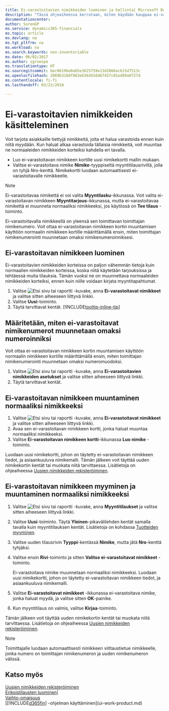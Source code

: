```yaml
---
title: Ei-varastoitavien nimikkeiden luominen ja hallinta| Microsoft Docs
description: "Tässä ohjeaiheessa kerrotaan, miten käydään kauppaa ei-varastoitavilla nimikkeillä tai nimikkeillä, joita ei säilytetä varastossa."
documentationcenter: 
author: SorenGP
ms.service: dynamics365-financials
ms.topic: article
ms.devlang: na
ms.tgt_pltfrm: na
ms.workload: na
ms.search.keywords: non-inventoriable
ms.date: 06/02/2017
ms.author: sgroespe
ms.translationtype: HT
ms.sourcegitcommit: bec0619be0a65e3625759e13d2866ac615d7513c
ms.openlocfilehash: 2969b3168f063e636455dd67457c01ed89a0727d
ms.contentlocale: fi-fi
ms.lasthandoff: 03/22/2018

---
```

# <a name="work-with-nonstock-items"></a>Ei-varastoitavien nimikkeiden käsitteleminen
Voit tarjota asiakkaille tiettyjä nimikkeitä, joita et halua varastoida ennen kuin niitä myydään. Kun haluat alkaa varastoida tällaisia nimikkeitä, voit muuntaa ne normaaleiden nimikkeiden korteiksi kahdella eri tavalla.

* Luo ei-varastoitavan nimikkeen kortille uusi nimikekortti mallin mukaan.
* Valitse ei-varastoitava nimike **Nimike**-tyyppiseltä myyntitilausriviltä, jolla on tyhjä *Nro*-kenttä. Nimikekortti luodaan automaattisesti ei-varastoitavalle nimikkeelle.

> [!NOTE]  
>   Ei-varastoitavaa nimikettä ei voi valita **Myyntilasku**-ikkunassa. Voit valita ei-varastoitavan nimikkeen **Myyntitarjous**-ikkunassa, mutta ei-varastoitavaa nimikettä ei muunneta normaaliksi nimikkeeksi, jos käytössä on **Tee tilaus** -toiminto.

Ei-varastoitavalla nimikkeellä on yleensä sen toimittavan toimittajan nimikenumero. Voit ottaa ei-varastoitavan nimikkeen kortin muuntamisen käyttöön normaalin nimikkeen kortille määrittämällä ensin, miten toimittajan nimikenumerointi muunnetaan omaksi nimikenumeroinniksesi.   

## <a name="to-create-a-nonstock-item"></a>Ei-varastoitavan nimikkeen luominen
Ei-varastoitavien nimikkeiden korteissa on paljon vähemmän tietoja kuin normaalien nimikkeiden korteissa, koska niitä käytetään tarjouksissa ja tehtäessä muita tilauksia. Tämän vuoksi ne on muunnettava normaaleiden nimikkeiden korteiksi, ennen kuin niille voidaan kirjata myyntitapahtumat.

1. Valitse ![Etsi sivu tai raportti](media/ui-search/search_small.png "Etsi sivu tai raportti -kuvake") -kuvake, anna **Ei-varastoitavat nimikkeet** ja valitse sitten aiheeseen liittyvä linkki.
2. Valitse **Uusi**-toiminto.
3. Täytä tarvittavat kentät. [!INCLUDE[tooltip-inline-tip](includes/tooltip-inline-tip_md.md)]

## <a name="to-set-up-how-nonstock-item-numbers-are-converted-to-your-own-numbering"></a>Määritetään, miten ei-varastoitavat nimikenumerot muunnetaan omaksi numeroinniksi
Voit ottaa ei-varastoitavan nimikkeen kortin muuntamisen käyttöön normaalin nimikkeen kortille määrittämällä ensin, miten toimittajan nimikenumerointi muunnetaan omaksi numeromuodoksi.

1. Valitse ![Etsi sivu tai raportti](media/ui-search/search_small.png "Etsi sivu tai raportti -kuvake") -kuvake, anna **Ei-varastoitavien nimikkeiden asetukset** ja valitse sitten aiheeseen liittyvä linkki.
2. Täytä tarvittavat kentät.

## <a name="to-convert-a-nonstock-item-to-a-normal-item"></a>Ei-varastoitavan nimikkeen muuntaminen normaaliksi nimikkeeksi
1. Valitse ![Etsi sivu tai raportti](media/ui-search/search_small.png "Etsi sivu tai raportti -kuvake") -kuvake, anna **Ei-varastoitavat nimikkeet** ja valitse sitten aiheeseen liittyvä linkki.
2. Avaa sen ei-varastoitavan nimikkeen kortti, jonka haluat muuntaa normaaliksi nimikkeeksi.
3. Valitse **Ei-varastoitavan nimikkeen kortti**-ikkunassa **Luo nimike** -toiminto.

Luodaan uusi nimikekortti, johon on täytetty ei-varastoitavan nimikkeen tiedot, ja asiaankuuluva nimikemalli. Tämän jälkeen voit täyttää uuden nimikekortin kentät tai muokata niitä tarvittaessa. Lisätietoja on ohjeaiheessa [Uusien nimikkeiden rekisteröiminen](inventory-how-register-new-items.md).

## <a name="to-sell-a-nonstock-item-and-convert-it-to-a-normal-item"></a>Ei-varastoitavan nimikkeen myyminen ja muuntaminen normaaliksi nimikkeeksi
1. Valitse ![Etsi sivu tai raportti](media/ui-search/search_small.png "Etsi sivu tai raportti -kuvake") -kuvake, anna **Myyntitilaukset** ja valitse sitten aiheeseen liittyvä linkki.
2. Valitse **Uusi**-toiminto. Täytä **Yleinen**-pikavälilehden kentät samalla tavalla kuin myyntitilauksen kentät. Lisätietoja on kohdassa [Tuotteiden myyminen](sales-how-sell-products.md).
3. Valitse uuden tilausrivin **Tyyppi**-kentässä **Nimike**, mutta jätä **Nro**-kenttä tyhjäksi.
4. Valitse ensin **Rivi**-toiminto ja sitten **Valitse ei-varastoitavat nimikkeet** -toiminto.

    Ei-varastoitava nimike muunnetaan normaaliksi nimikkeeksi. Luodaan uusi nimikekortti, johon on täytetty ei-varastoitavan nimikkeen tiedot, ja asiaankuuluva nimikemalli.
5. Valitse **Ei-varastoitavat nimikkeet** -ikkunassa ei-varastoitava nimike, jonka haluat myydä, ja valitse sitten **OK**-painike.
6. Kun myyntitilaus on valmis, valitse **Kirjaa**-toiminto.

Tämän jälkeen voit täyttää uuden nimikekortin kentät tai muokata niitä tarvittaessa. Lisätietoja on ohjeaiheessa [Uusien nimikkeiden rekisteröiminen](inventory-how-register-new-items.md).

> [!NOTE]  
>   Toimittajalle luodaan automaattisesti nimikkeen viittaustietue nimikkeelle, jonka numero on toimittajan nimikenumeron ja uuden nimikenumeron välissä.

## <a name="see-also"></a>Katso myös
[Uusien nimikkeiden rekisteröiminen](inventory-how-register-new-items.md)  
[Erikoistilausten luominen](sales-how-to-create-special-orders.md)|  
[Vaihto-omaisuus](inventory-manage-inventory.md)  
[[!INCLUDE[d365fin](includes/d365fin_md.md)] -ohjelman käyttäminen](ui-work-product.md)

